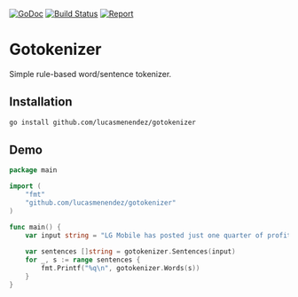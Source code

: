 [![GoDoc](https://img.shields.io/badge/GoDoc-reference-5272B4.svg)](https://godoc.org/github.com/lucasmenendez/gotokenizer)
[![Build Status](https://travis-ci.org/lucasmenendez/gotokenizer.svg?branch=master)](https://travis-ci.org/lucasmenendez/gotokenizer)
[![Report](https://goreportcard.com/badge/github.com/lucasmenendez/gotokenizer)](https://goreportcard.com/report/github.com/lucasmenendez/gotokenizer)

# Gotokenizer
Simple rule-based word/sentence tokenizer.

## Installation
```bash
go install github.com/lucasmenendez/gotokenizer
```

## Demo
````go
package main

import (
    "fmt"
    "github.com/lucasmenendez/gotokenizer"
)

func main() {
    var input string = "LG Mobile has posted just one quarter of profitability over the last two years, that was six months ago during the first quarter of sales of its new flagship, the LG G6, when it eked out a $3.2 million profit. Previous to that, you have to go way back to Q1 2015 for a quarterly profit."
    
    var sentences []string = gotokenizer.Sentences(input)
    for _, s := range sentences {
        fmt.Printf("%q\n", gotokenizer.Words(s))
    }
}
````